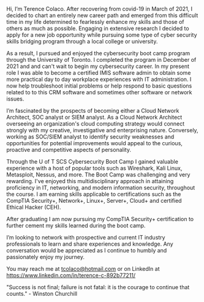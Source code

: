 Hi, I’m Terence Colaco. After recovering from covid-19 in March of 2021, I decided to chart an entirely new career path and emerged from this difficult time in my life determined to fearlessly enhance my skills and those of others as much as possible. Engaging in extensive research I decided to apply for a new job opportunity while pursuing some type of cyber security skills bridging program through a local college or university.

As a result, I pursued and enjoyed the cybersecurity boot camp program through the University of Toronto. I completed the program in December of 2021 and and can't wait to begin my cybersecurity career. In my present role I was able to become a certified IMIS software admin to obtain some more practical day to day workplace experiences with IT administration. I now help troubleshoot initial problems or help respond to basic questions related to to this CRM software and sometimes other software or network issues.

I’m fascinated by the prospects of becoming either a Cloud Network Architect, SOC analyst or SIEM analyst. As a Cloud Network Architect overseeing an organization's cloud computing strategy would connect strongly with my creative, investigative and enterprising nature. Conversely, working as SOC/SIEM analyst to identify security weaknesses and opportunities for potential improvements would appeal to the curious, proactive and competitive aspects of personality. 

Through the U of T SCS Cybersecurity Boot Camp I gained valuable experience with a host of popular tools such as Wireshark, Kali Linux, Metasploit, Nessus, and more. The Boot Camp was challenging and very rewarding. I've enjoyed this multidisciplinary approach in attaining proficiency in IT, networking, and modern information security, throughout the course. I am earning skills applicable to certifications such as the CompTIA Security+, Network+, Linux+, Server+, Cloud+ and certified Ethical Hacker (CEH).

After graduating I am now pursuing my CompTIA Security+ certification to further cement my skills learned during the boot camp.

I’m looking to network with prospective and current IT industry professionals to learn and share experiences and knowledge. Any conversation would be appreciated as I continue to humbly and passionately enjoy my journey.

You may reach me at tcolaco@hotmail.com or on LinkedIn at https://www.linkedin.com/in/terence-c-892b77211/

"Success is not final; failure is not fatal: it is the courage to continue that counts." - Winston Churchill
